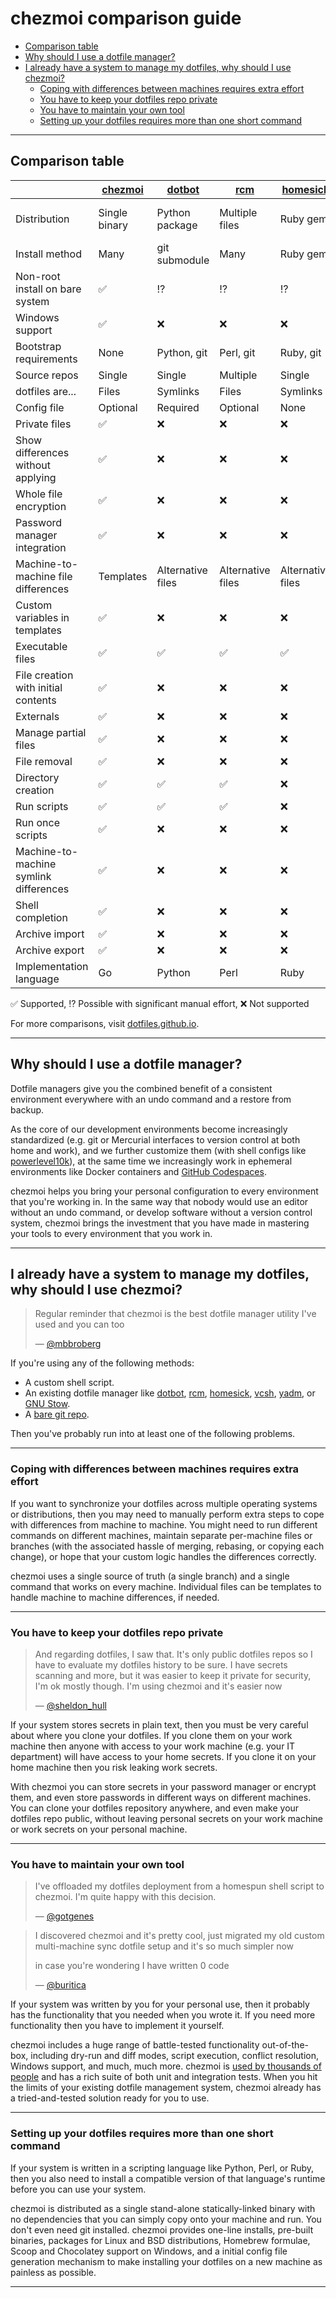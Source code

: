 # chezmoi comparison guide

<!--- toc --->
* [Comparison table](#comparison-table)
* [Why should I use a dotfile manager?](#why-should-i-use-a-dotfile-manager)
* [I already have a system to manage my dotfiles, why should I use chezmoi?](#i-already-have-a-system-to-manage-my-dotfiles-why-should-i-use-chezmoi)
  * [Coping with differences between machines requires extra effort](#coping-with-differences-between-machines-requires-extra-effort)
  * [You have to keep your dotfiles repo private](#you-have-to-keep-your-dotfiles-repo-private)
  * [You have to maintain your own tool](#you-have-to-maintain-your-own-tool)
  * [Setting up your dotfiles requires more than one short command](#setting-up-your-dotfiles-requires-more-than-one-short-command)

---

## Comparison table

[chezmoi]: https://chezmoi.io/
[dotbot]: https://github.com/anishathalye/dotbot
[rcm]: https://github.com/thoughtbot/rcm
[homesick]: https://github.com/technicalpickles/homesick
[vcsh]: https://github.com/RichiH/vcsh
[yadm]: https://yadm.io/
[bare git]: https://www.atlassian.com/git/tutorials/dotfiles "bare git"

|                                        | [chezmoi]     | [dotbot]          | [rcm]             | [homesick]        | [vcsh]                   | [yadm]        | [bare git] |
| -------------------------------------- | ------------- | ----------------- | ----------------- | ----------------- | ------------------------ | ------------- | ---------- |
| Distribution                           | Single binary | Python package    | Multiple files    | Ruby gem          | Single script or package | Single script | -          |
| Install method                         | Many          | git submodule     | Many              | Ruby gem          | Many                     | Many          | Manual     |
| Non-root install on bare system        | ✅            | ⁉️                 | ⁉️                 | ⁉️                 | ✅                       | ✅            | ✅         |
| Windows support                        | ✅            | ❌                | ❌                | ❌                | ❌                       | ✅            | ✅         |
| Bootstrap requirements                 | None          | Python, git       | Perl, git         | Ruby, git         | sh, git                  | git           | git        |
| Source repos                           | Single        | Single            | Multiple          | Single            | Multiple                 | Single        | Single     |
| dotfiles are...                        | Files         | Symlinks          | Files             | Symlinks          | Files                    | Files         | Files      |
| Config file                            | Optional      | Required          | Optional          | None              | None                     | Optional      | Optional   |
| Private files                          | ✅            | ❌                | ❌                | ❌                | ❌                       | ✅            | ❌         |
| Show differences without applying      | ✅            | ❌                | ❌                | ❌                | ✅                       | ✅            | ✅         |
| Whole file encryption                  | ✅            | ❌                | ❌                | ❌                | ❌                       | ✅            | ❌         |
| Password manager integration           | ✅            | ❌                | ❌                | ❌                | ❌                       | ❌            | ❌         |
| Machine-to-machine file differences    | Templates     | Alternative files | Alternative files | Alternative files | Branches                 | Alternative files, Templates     | ⁉️          |
| Custom variables in templates          | ✅            | ❌                | ❌                | ❌                | ❌                       | ❌            | ❌         |
| Executable files                       | ✅            | ✅                | ✅                | ✅                | ✅                       | ❌            | ✅         |
| File creation with initial contents    | ✅            | ❌                | ❌                | ❌                | ✅                       | ❌            | ❌         |
| Externals                              | ✅            | ❌                | ❌                | ❌                | ❌                       | ❌            | ❌         |
| Manage partial files                   | ✅            | ❌                | ❌                | ❌                | ⁉️                        | ❌            | ⁉️          |
| File removal                           | ✅            | ❌                | ❌                | ❌                | ✅                       | ❌            | ❌         |
| Directory creation                     | ✅            | ✅                | ✅                | ❌                | ✅                       | ❌            | ✅         |
| Run scripts                            | ✅            | ✅                | ✅                | ❌                | ✅                       | ❌            | ❌         |
| Run once scripts                       | ✅            | ❌                | ❌                | ❌                | ✅                       | ❌            | ❌         |
| Machine-to-machine symlink differences | ✅            | ❌                | ❌                | ❌                | ⁉️                        | ✅            | ⁉️          |
| Shell completion                       | ✅            | ❌                | ❌                | ❌                | ✅                       | ✅            | ✅         |
| Archive import                         | ✅            | ❌                | ❌                | ❌                | ✅                       | ❌            | ✅         |
| Archive export                         | ✅            | ❌                | ❌                | ❌                | ✅                       | ❌            | ✅         |
| Implementation language                | Go            | Python            | Perl              | Ruby              | POSIX Shell              | Bash          | C          |

✅ Supported, ⁉️  Possible with significant manual effort, ❌ Not supported

For more comparisons, visit [dotfiles.github.io](https://dotfiles.github.io/).

---

## Why should I use a dotfile manager?

Dotfile managers give you the combined benefit of a consistent environment
everywhere with an undo command and a restore from backup.

As the core of our development environments become increasingly standardized
(e.g. git or Mercurial interfaces to version control at both home and work), and
we further customize them (with shell configs like
[powerlevel10k](https://github.com/romkatv/powerlevel10k)), at the same time we
increasingly work in ephemeral environments like Docker containers and [GitHub
Codespaces](https://github.com/features/codespaces).

chezmoi helps you bring your personal configuration to every environment that
you're working in. In the same way that nobody would use an editor without an
undo command, or develop software without a version control system, chezmoi
brings the investment that you have made in mastering your tools to every
environment that you work in.

---

## I already have a system to manage my dotfiles, why should I use chezmoi?

> Regular reminder that chezmoi is the best dotfile manager utility I've used
> and you can too
>
> — [@mbbroberg](https://twitter.com/mbbroberg/status/1355644967625125892)

If you're using any of the following methods:

* A custom shell script.
* An existing dotfile manager like
  [dotbot](https://github.com/anishathalye/dotbot),
  [rcm](https://github.com/thoughtbot/rcm),
  [homesick](https://github.com/technicalpickles/homesick),
  [vcsh](https://github.com/RichiH/vcsh),
  [yadm](https://yadm.io/), or [GNU Stow](https://www.gnu.org/software/stow/).
* A [bare git repo](https://www.atlassian.com/git/tutorials/dotfiles).

Then you've probably run into at least one of the following problems.

---

### Coping with differences between machines requires extra effort

If you want to synchronize your dotfiles across multiple operating systems or
distributions, then you may need to manually perform extra steps to cope with
differences from machine to machine. You might need to run different commands on
different machines, maintain separate per-machine files or branches (with the
associated hassle of merging, rebasing, or copying each change), or hope that
your custom logic handles the differences correctly.

chezmoi uses a single source of truth (a single branch) and a single command
that works on every machine. Individual files can be templates to handle machine
to machine differences, if needed.

---

### You have to keep your dotfiles repo private

> And regarding dotfiles, I saw that. It's only public dotfiles repos so I have
> to evaluate my dotfiles history to be sure. I have secrets scanning and more,
> but it was easier to keep it private for security, I'm ok mostly though. I'm
> using chezmoi and it's easier now
>
> — [@sheldon_hull](https://twitter.com/sheldon_hull/status/1308139570597371907)

If your system stores secrets in plain text, then you must be very careful about
where you clone your dotfiles. If you clone them on your work machine then
anyone with access to your work machine (e.g. your IT department) will have
access to your home secrets. If you clone it on your home machine then you risk
leaking work secrets.

With chezmoi you can store secrets in your password manager or encrypt them, and
even store passwords in different ways on different machines. You can clone your
dotfiles repository anywhere, and even make your dotfiles repo public, without
leaving personal secrets on your work machine or work secrets on your personal
machine.

---

### You have to maintain your own tool

> I've offloaded my dotfiles deployment from a homespun shell script to chezmoi.
> I'm quite happy with this decision.
>
> — [@gotgenes](https://twitter.com/gotgenes/status/1251008845163319297)

> I discovered chezmoi and it's pretty cool, just migrated my old custom
> multi-machine sync dotfile setup and it's so much simpler now
>
> in case you're wondering I have written 0 code
>
> — [@buritica](https://twitter.com/buritica/status/1361062902451630089)

If your system was written by you for your personal use, then it probably has
the functionality that you needed when you wrote it. If you need more
functionality then you have to implement it yourself.

chezmoi includes a huge range of battle-tested functionality out-of-the-box,
including dry-run and diff modes, script execution, conflict resolution, Windows
support, and much, much more. chezmoi is [used by thousands of
people](https://github.com/twpayne/chezmoi/stargazers) and has a rich suite of
both unit and integration tests. When you hit the limits of your existing
dotfile management system, chezmoi already has a tried-and-tested solution ready
for you to use.

---

### Setting up your dotfiles requires more than one short command

If your system is written in a scripting language like Python, Perl, or Ruby,
then you also need to install a compatible version of that language's runtime
before you can use your system.

chezmoi is distributed as a single stand-alone statically-linked binary with no
dependencies that you can simply copy onto your machine and run. You don't even
need git installed. chezmoi provides one-line installs, pre-built binaries,
packages for Linux and BSD distributions, Homebrew formulae, Scoop and
Chocolatey support on Windows, and a initial config file generation mechanism to
make installing your dotfiles on a new machine as painless as possible.

---
